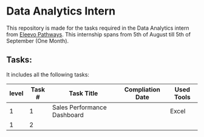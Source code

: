 # Data Analytics Intern 

This repository is made for the tasks required in the Data Analytics intern from [Eleevo Pathways](https:https://github.com/elevvopaths).
This internship spans from 5th of August till 5th of September (One Month).

## Tasks:
It includes all the following tasks:

| level | Task # | Task Title | Compliation Date |  Used Tools
| ----- | ----- | ----- | ----- | ---- |
| 1 | 1 | Sales Performance Dashboard | | Excel
| 1 | 2 |  |  |  |
